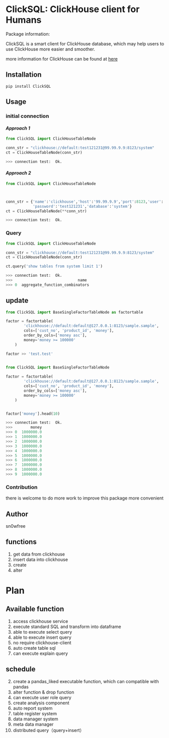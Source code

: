 # ClickSQL: ClickHouse client for Humans 
 

 
Package information:

 
ClickSQL is a smart client for ClickHouse database, which may help users to use ClickHouse more easier and smoother. 


more information for ClickHouse can be found at [here](http://clickhouse.tech)



## Installation

`pip install ClickSQL`

## Usage
### initial connection

#### *Approach 1*
```python
from ClickSQL import ClickHouseTableNode

conn_str = "clickhouse://default:test121231@99.99.9.9:8123/system"
ct = ClickHouseTableNode(conn_str)

>>> connection test:  Ok.

``` 

#### *Approach 2*
```python
from ClickSQL import ClickHouseTableNode



conn_str = {'name':'clickhouse','host':'99.99.9.9','port':8123,'user':'default',
            'password':'test121231','database':'system'}
ct = ClickHouseTableNode(**conn_str)

>>> connection test:  Ok.

``` 
### Query

```python
from ClickSQL import ClickHouseTableNode

conn_str = "clickhouse://default:test121231@99.99.9.9:8123/system"
ct = ClickHouseTableNode(conn_str)

ct.query('show tables from system limit 1')

>>> connection test:  Ok.
>>>                             name
>>> 0  aggregate_function_combinators
```

## update

```python
from ClickSQL import BaseSingleFactorTableNode as factortable

factor = factortable(
        'clickhouse://default:default@127.0.0.1:8123/sample.sample',
        cols=['cust_no', 'product_id', 'money'],
        order_by_cols=['money asc'],
        money='money >= 100000'
    )

factor >> 'test.test'
    

```


```python
from ClickSQL import BaseSingleFactorTableNode

factor = factortable(
        'clickhouse://default:default@127.0.0.1:8123/sample.sample',
        cols=['cust_no', 'product_id', 'money'],
        order_by_cols=['money asc'],
        money='money >= 100000'
    )


factor['money'].head(10)

>>> connection test:  Ok.
>>>        money
>>> 0  1000000.0
>>> 1  1000000.0
>>> 2  1000000.0
>>> 3  1000000.0
>>> 4  1000000.0
>>> 5  1000000.0
>>> 6  1000000.0
>>> 7  1000000.0
>>> 8  1000000.0
>>> 9  1000000.0


```

### Contribution
there is welcome to do more work to improve this package more convenient

## Author
sn0wfree

## functions
1. get data from clickhouse
2. insert data into clickhouse
3. create 
4. alter


# Plan
## Available function 
1. access clickhouse service
2. execute standard SQL and transform into dataframe
3. able to execute select query 
4. able to execute insert query 
5. no require clickhouse-client
6. auto create table sql
7. can execute explain query

## schedule

2. create a pandas_liked executable function, which can compatible with pandas 
3. alter function & drop function
4. can execute user role query
5. create analysis component
6. auto report system
7. table register system
8. data manager system
8. meta data manager
9. distributed query（query+insert）



